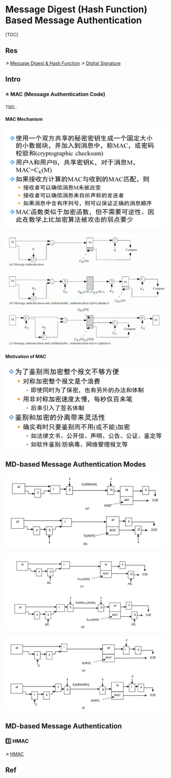 # Message Digest (Hash Function) Based Message Authentication

[TOC]



## Res
↗ [Message Digest & Hash Function](../../🤐%20Cryptography/Modern%20Cryptography/Message%20Digest%20&%20Hash%20Function/Message%20Digest%20&%20Hash%20Function.md)
↗ [Digital Signature](../Digital%20Signature/Digital%20Signature.md)



## Intro
### ⭐ MAC (Message Authentication Code)
TBD..

#### MAC Mechanism
![](../../../../../Assets/Pics/Pasted%20image%2020231030084325.png)

![](../../../../../Assets/Pics/Screenshot%202023-10-30%20at%208.47.17AM.png)

#### Motivation of MAC
![](../../../../../Assets/Pics/Screenshot%202023-10-30%20at%208.43.45AM.png)



## MD-based Message Authentication Modes
![](../../../../../Assets/Pics/Screenshot%202023-05-10%20at%202.46.31%20PM.png)

![](../../../../../Assets/Pics/Screenshot%202023-05-10%20at%202.46.41%20PM.png)

![](../../../../../Assets/Pics/Screenshot%202023-05-10%20at%202.46.54%20PM.png)



## MD-based Message Authentication
### 1️⃣ HMAC
↗ [HMAC](HMAC.md)



## Ref

